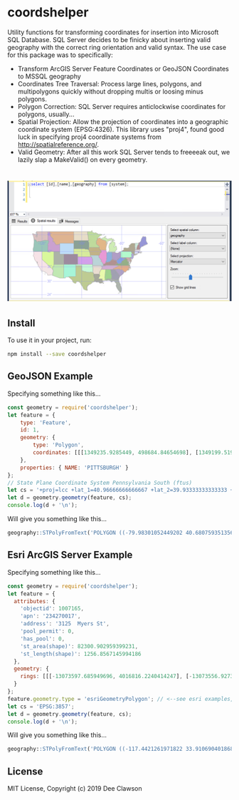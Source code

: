 # coordshelper


Utility functions for transforming coordinates for insertion into Microsoft SQL Database. SQL Server decides to be finicky about inserting valid geography with the correct ring orientation and valid syntax. The use case for this package was to specifically:

* Transform ArcGIS Server Feature Coordinates or GeoJSON Coordinates to MSSQL geography
* Coordinates Tree Traversal: Process large lines, polygons, and multipolygons quickly without dropping multis or loosing minus polygons.
* Polygon Correction: SQL Server requires anticlockwise coordinates for polygons, usually... 
* Spatial Projection: Allow the projection of coordinates into a geographic coordinate system (EPSG:4326). This library uses "proj4", found good luck in specifying proj4 coordinate systems from http://spatialreference.org/. 
* Valid Geometry: After all this work SQL Server tends to freeeeak out, we lazily slap a MakeValid() on every geometry.


# ![Alt text](us.png?raw=true "Title")


## Install

To use it in your project, run:

```bash
npm install --save coordshelper
```

## GeoJSON Example

Specifying something like this...
```js
const geometry = require('coordshelper');
let feature = {
	type: 'Feature',
	id: 1,
	geometry: {
		type: 'Polygon',
		coordinates: [[[1349235.9285449, 498684.84654698], [1349199.5195318, 497632.0466852], [1349692.1275532, 497527.06626685], [1345877.3452267, 498207.3156757], [1346722.8178152, 498340.50814124], [1346731.0806201, 498725.56802003], [1349235.9285449, 498684.84654698]]]
	},
	properties: { NAME: 'PITTSBURGH' }
};
// State Plane Coordinate System Pennsylvania South (ftus)
let cs = '+proj=lcc +lat_1=40.96666666666667 +lat_2=39.93333333333333 +lat_0=39.33333333333334 +lon_0=-77.75 +x_0=600000 +y_0=0 +ellps=GRS80 +datum=NAD83 +to_meter=0.3048006096012192 +no_defs';
let d = geometry.geometry(feature, cs);
console.log(d + '\n');
```

Will give you something like this...
```sql
geography::STPolyFromText('POLYGON ((-79.98301052449202 40.68075935135676,-79.99204263502472 40.68069690676022,-79.99203717387824 40.67963973601989,-79.99507230435954 40.679215307900044,-79.98126075345523 40.67761406748069,-79.98304578309079 40.67786795917588,-79.98301052449202 40.68075935135676))', 4326).MakeValid()
```

## Esri ArcGIS Server Example

Specifying something like this...
```js
const geometry = require('coordshelper');
let feature = {
  attributes: {
    'objectid': 1007165,
    'apn': '234270017',
    'address': '3125  Myers St',
    'pool_permit': 0,
    'has_pool': 0,
    'st_area(shape)': 82300.902959399231,
    'st_length(shape)': 1256.8567145994186
  },
  geometry: {
    rings: [[[-13073597.685949696, 4016816.2240414247], [-13073556.927396163, 4016869.786173813], [-13073373.50213326, 4016598.5825590119], [-13073609.988653919, 4016800.3193637431], [-13073597.685949696, 4016816.2240414247]]]
  }
};
feature.geometry.type = 'esriGeometryPolygon'; // <--see esri examples, esri declares type at the route not the feature
let cs = 'EPSG:3857';
let d = geometry.geometry(feature, cs);
console.log(d + '\n');
```

Will give you something like this...
```sql
geography::STPolyFromText('POLYGON ((-117.4421261971822 33.91069040186868,-117.44223671425458 33.9105718293564,-117.44011231969463 33.90906782733127,-117.44176005686622 33.91108971692754,-117.4421261971822 33.91069040186868))', 4326).MakeValid()
```

## License
MIT License, Copyright (c) 2019 Dee Clawson